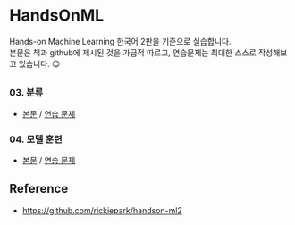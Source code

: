 # HandsOnML
Hands-on Machine Learning 한국어 2판을 기준으로 실습합니다.\
본문은 책과 github에 제시된 것을 가급적 따르고, 연습문제는 최대한 스스로 작성해보고 있습니다. 😊

##

### 03. 분류
- [본문](https://github.com/sim-so/HandsOnML/blob/main/03_Classification.ipynb) /
[연습 문제](https://github.com/sim-so/HandsOnML/blob/main/03_Classification_Practice.ipynb)

### 04. 모델 훈련
- [본문](https://github.com/sim-so/HandsOnML/blob/main/04_Training.ipynb) /
[연습 문제](https://github.com/sim-so/HandsOnML/blob/main/04_Training_Practice.ipynb)

## Reference
- https://github.com/rickiepark/handson-ml2
